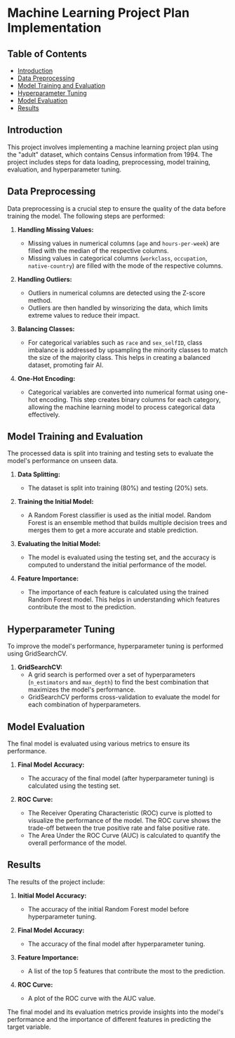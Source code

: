 # Machine Learning Project Plan Implementation

## Table of Contents
- [Introduction](#introduction)
- [Data Preprocessing](#data-preprocessing)
- [Model Training and Evaluation](#model-training-and-evaluation)
- [Hyperparameter Tuning](#hyperparameter-tuning)
- [Model Evaluation](#model-evaluation)
- [Results](#results)

## Introduction
This project involves implementing a machine learning project plan using the "adult" dataset, which contains Census information from 1994. The project includes steps for data loading, preprocessing, model training, evaluation, and hyperparameter tuning.

## Data Preprocessing
Data preprocessing is a crucial step to ensure the quality of the data before training the model. The following steps are performed:

1. **Handling Missing Values:**
    - Missing values in numerical columns (`age` and `hours-per-week`) are filled with the median of the respective columns.
    - Missing values in categorical columns (`workclass`, `occupation`, `native-country`) are filled with the mode of the respective columns.

2. **Handling Outliers:**
    - Outliers in numerical columns are detected using the Z-score method.
    - Outliers are then handled by winsorizing the data, which limits extreme values to reduce their impact.

3. **Balancing Classes:**
    - For categorical variables such as `race` and `sex_selfID`, class imbalance is addressed by upsampling the minority classes to match the size of the majority class. This helps in creating a balanced dataset, promoting fair AI.

4. **One-Hot Encoding:**
    - Categorical variables are converted into numerical format using one-hot encoding. This step creates binary columns for each category, allowing the machine learning model to process categorical data effectively.

## Model Training and Evaluation
The processed data is split into training and testing sets to evaluate the model's performance on unseen data.

1. **Data Splitting:**
    - The dataset is split into training (80%) and testing (20%) sets.

2. **Training the Initial Model:**
    - A Random Forest classifier is used as the initial model. Random Forest is an ensemble method that builds multiple decision trees and merges them to get a more accurate and stable prediction.

3. **Evaluating the Initial Model:**
    - The model is evaluated using the testing set, and the accuracy is computed to understand the initial performance of the model.

4. **Feature Importance:**
    - The importance of each feature is calculated using the trained Random Forest model. This helps in understanding which features contribute the most to the prediction.

## Hyperparameter Tuning
To improve the model's performance, hyperparameter tuning is performed using GridSearchCV.

1. **GridSearchCV:**
    - A grid search is performed over a set of hyperparameters (`n_estimators` and `max_depth`) to find the best combination that maximizes the model's performance.
    - GridSearchCV performs cross-validation to evaluate the model for each combination of hyperparameters.

## Model Evaluation
The final model is evaluated using various metrics to ensure its performance.

1. **Final Model Accuracy:**
    - The accuracy of the final model (after hyperparameter tuning) is calculated using the testing set.

2. **ROC Curve:**
    - The Receiver Operating Characteristic (ROC) curve is plotted to visualize the performance of the model. The ROC curve shows the trade-off between the true positive rate and false positive rate.
    - The Area Under the ROC Curve (AUC) is calculated to quantify the overall performance of the model.

## Results
The results of the project include:

1. **Initial Model Accuracy:**
    - The accuracy of the initial Random Forest model before hyperparameter tuning.

2. **Final Model Accuracy:**
    - The accuracy of the final model after hyperparameter tuning.

3. **Feature Importance:**
    - A list of the top 5 features that contribute the most to the prediction.

4. **ROC Curve:**
    - A plot of the ROC curve with the AUC value.

The final model and its evaluation metrics provide insights into the model's performance and the importance of different features in predicting the target variable.

